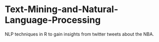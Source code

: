 # Text-Mining-and-Natural-Language-Processing

NLP techniques in R to gain insights from twitter tweets about the NBA. 
